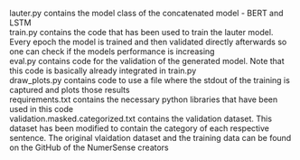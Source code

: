 lauter.py contains the model class of the concatenated model - BERT and LSTM  
train.py contains the code that has been used to train the lauter model. Every epoch the model is trained and then validated directly afterwards so one can check if the models performance is increasing  
eval.py contains code for the validation of the generated model. Note that this code is basically already integrated in train.py  
draw_plots.py contains code to use a file where the stdout of the training is captured and plots those results  
requirements.txt contains the necessary python libraries that have been used in this code  
validation.masked.categorized.txt contains the validation dataset. This dataset has been modified to contain the category of each respective sentence. The original vlaidation dataset and the training data can be found on the GitHub of the NumerSense creators  
